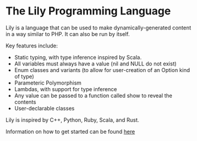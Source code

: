 The Lily Programming Language
=====

<html>
<?lily print("Hello, world!") ?>
</html>

Lily is a language that can be used to make dynamically-generated content in a way similar to PHP. It can also be run by itself.

Key features include:
* Static typing, with type inference inspired by Scala.
* All variables must always have a value (nil and NULL do not exist)
* Enum classes and variants (to allow for user-creation of an Option kind of type)
* Parameteric Polymorphism
* Lambdas, with support for type inference
* Any value can be passed to a function called show to reveal the contents
* User-declarable classes

Lily is inspired by C++, Python, Ruby, Scala, and Rust.

Information on how to get started can be found [here](README-getting-started.md)
